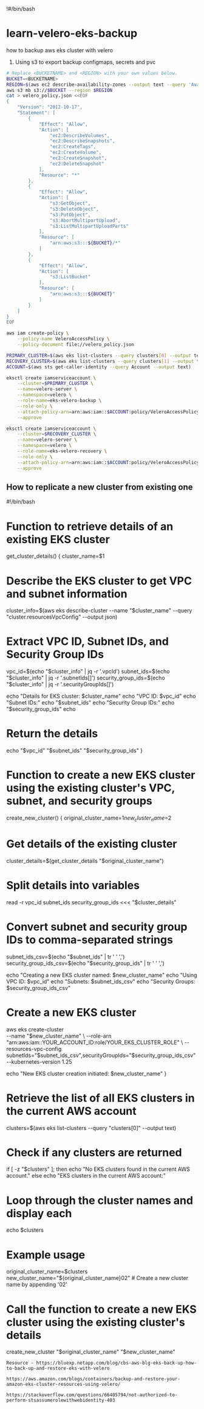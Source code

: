 !#/bin/bash
# learn-velero-eks-backup
how to backup aws eks cluster with velero
1. Using s3 to export backup configmaps, secrets and pvc
```bash
# Replace <BUCKETNAME> and <REGION> with your own values below.
BUCKET=<BUCKETNAME>
REGION=$(aws ec2 describe-availability-zones --output text --query 'AvailabilityZones[0].[RegionName]')
aws s3 mb s3://$BUCKET --region $REGION
cat > velero_policy.json <<EOF
{
    "Version": "2012-10-17",
    "Statement": [
        {
            "Effect": "Allow",
            "Action": [
                "ec2:DescribeVolumes",
                "ec2:DescribeSnapshots",
                "ec2:CreateTags",
                "ec2:CreateVolume",
                "ec2:CreateSnapshot",
                "ec2:DeleteSnapshot"
            ],
            "Resource": "*"
        },
        {
            "Effect": "Allow",
            "Action": [
                "s3:GetObject",
                "s3:DeleteObject",
                "s3:PutObject",
                "s3:AbortMultipartUpload",
                "s3:ListMultipartUploadParts"
            ],
            "Resource": [
                "arn:aws:s3:::${BUCKET}/*"
            ]
        },
        {
            "Effect": "Allow",
            "Action": [
                "s3:ListBucket"
            ],
            "Resource": [
                "arn:aws:s3:::${BUCKET}"
            ]
        }
    ]
}
EOF

aws iam create-policy \
    --policy-name VeleroAccessPolicy \
    --policy-document file://velero_policy.json

PRIMARY_CLUSTER=$(aws eks list-clusters --query clusters[0] --output text)
RECOVERY_CLUSTER=$(aws eks list-clusters --query clusters[1] --output text)
ACCOUNT=$(aws sts get-caller-identity --query Account --output text)

eksctl create iamserviceaccount \
    --cluster=$PRIMARY_CLUSTER \
    --name=velero-server \
    --namespace=velero \
    --role-name=eks-velero-backup \
    --role-only \
    --attach-policy-arn=arn:aws:iam::$ACCOUNT:policy/VeleroAccessPolicy \
    --approve

eksctl create iamserviceaccount \
    --cluster=$RECOVERY_CLUSTER \
    --name=velero-server \
    --namespace=velero \
    --role-name=eks-velero-recovery \
    --role-only \
    --attach-policy-arn=arn:aws:iam::$ACCOUNT:policy/VeleroAccessPolicy \
    --approve
```
## How to replicate a new cluster from existing one
#!/bin/bash

# Function to retrieve details of an existing EKS cluster
get_cluster_details() {
  cluster_name=$1

  # Describe the EKS cluster to get VPC and subnet information
  cluster_info=$(aws eks describe-cluster --name "$cluster_name" --query "cluster.resourcesVpcConfig" --output json)

  # Extract VPC ID, Subnet IDs, and Security Group IDs
  vpc_id=$(echo "$cluster_info" | jq -r '.vpcId')
  subnet_ids=$(echo "$cluster_info" | jq -r '.subnetIds[]')
  security_group_ids=$(echo "$cluster_info" | jq -r '.securityGroupIds[]')

  echo "Details for EKS cluster: $cluster_name"
  echo "VPC ID: $vpc_id"
  echo "Subnet IDs:"
  echo "$subnet_ids"
  echo "Security Group IDs:"
  echo "$security_group_ids"
  echo

  # Return the details
  echo "$vpc_id" "$subnet_ids" "$security_group_ids"
}

# Function to create a new EKS cluster using the existing cluster's VPC, subnet, and security groups
create_new_cluster() {
  original_cluster_name=$1
  new_cluster_name=$2

  # Get details of the existing cluster
  cluster_details=$(get_cluster_details "$original_cluster_name")
  
  # Split details into variables
  read -r vpc_id subnet_ids security_group_ids <<< "$cluster_details"

  # Convert subnet and security group IDs to comma-separated strings
  subnet_ids_csv=$(echo "$subnet_ids" | tr ' ' ',')
  security_group_ids_csv=$(echo "$security_group_ids" | tr ' ' ',')

  echo "Creating a new EKS cluster named: $new_cluster_name"
  echo "Using VPC ID: $vpc_id"
  echo "Subnets: $subnet_ids_csv"
  echo "Security Groups: $security_group_ids_csv"

  # Create a new EKS cluster
  aws eks create-cluster \
    --name "$new_cluster_name" \
    --role-arn "arn:aws:iam::YOUR_ACCOUNT_ID:role/YOUR_EKS_CLUSTER_ROLE" \
    --resources-vpc-config subnetIds="$subnet_ids_csv",securityGroupIds="$security_group_ids_csv" \
    --kubernetes-version 1.25

  echo "New EKS cluster creation initiated: $new_cluster_name"
}


# Retrieve the list of all EKS clusters in the current AWS account
clusters=$(aws eks list-clusters --query "clusters[0]" --output text)

# Check if any clusters are returned
if [ -z "$clusters" ]; then
  echo "No EKS clusters found in the current AWS account."
else
  echo "EKS clusters in the current AWS account:"
  # Loop through the cluster names and display each
  echo $clusters

# Example usage
original_cluster_name=$clusters
new_cluster_name="${original_cluster_name}02"  # Create a new cluster name by appending '02'

# Call the function to create a new EKS cluster using the existing cluster's details
create_new_cluster "$original_cluster_name" "$new_cluster_name"
```
Resource - https://bluexp.netapp.com/blog/cbs-aws-blg-eks-back-up-how-to-back-up-and-restore-eks-with-velero

https://aws.amazon.com/blogs/containers/backup-and-restore-your-amazon-eks-cluster-resources-using-velero/

https://stackoverflow.com/questions/66405794/not-authorized-to-perform-stsassumerolewithwebidentity-403
